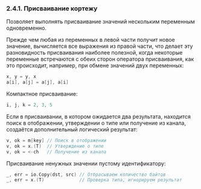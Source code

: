 ### 2.4.1. Присваивание кортежу

Позволяет выполнять присваивание значений нескольким переменным одновременно.

Прежде чем любая из переменных в левой части получит новое значение, вычисляется все выражения из правой части,
что делает эту разновидность присваивания наиболее полезной, когда некоторые переменные встречаются с обеих сторон оператора присваивания,
как это происходит, например, при обмене значений двух переменных:
```go
x, y = y, x
a[i], a[j] = a[j], a[i] 
```

Компактное присваивание:
```go
i, j, k = 2, 3, 5
```


Если в присваивании, в котором ожидается два результата, находится поиск в отображении,
утверждении о типе или получение из канала, создаётся дополнительный логический результат:
```go
v, ok = m[key] // Поиск в отображении
v, ok = x.(T)  // Утверждение о типе
v, ok = <-ch   // Получение из канала   
```

Присваивание ненужных значении пустому идентификатору:
```go
_, err = io.Copy(dst, src) // Отбрасываем количество байтов
_, err = x.(T)             // Проверка типа, игнорируем результат
```